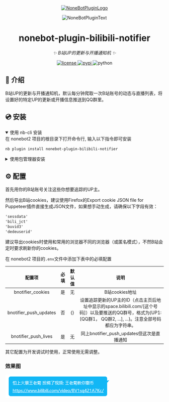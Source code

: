 <div align="center">
  <a href="https://v2.nonebot.dev/store"><img src="https://github.com/A-kirami/nonebot-plugin-bilibili-notifier/blob/resources/nbp_logo.png" width="180" height="180" alt="NoneBotPluginLogo"></a>
  <br>
  <p><img src="https://github.com/A-kirami/nonebot-plugin-bilibili-notifier/blob/resources/NoneBotPlugin.svg" width="240" alt="NoneBotPluginText"></p>
</div>

<div align="center">

# nonebot-plugin-bilibili-notifier

_✨ B站UP的更新与开播通知机 ✨_


<a href="./LICENSE">
    <img src="https://img.shields.io/github/license/owner/nonebot-plugin-bilibili-notifier.svg" alt="license">
</a>
<a href="https://pypi.python.org/pypi/nonebot-plugin-bilibili-notifier">
    <img src="https://img.shields.io/pypi/v/nonebot-plugin-bilibili-notifier.svg" alt="pypi">
</a>
<img src="https://img.shields.io/badge/python-3.8+-blue.svg" alt="python">

</div>

## 📖 介绍

B站UP的更新与开播通知机，默认每分钟爬取一次B站账号的动态与直播列表，将设置好的特定UP的更新或开播信息推送到QQ群里。

## 💿 安装

<details open>
<summary>使用 nb-cli 安装</summary>
在 nonebot2 项目的根目录下打开命令行, 输入以下指令即可安装

    nb plugin install nonebot-plugin-bilibili-notifier

</details>

<details>
<summary>使用包管理器安装</summary>
在 nonebot2 项目的插件目录下, 打开命令行, 根据你使用的包管理器, 输入相应的安装命令

<details>
<summary>pip</summary>

    pip install nonebot-plugin-bilibili-notifier
</details>
<details>
<summary>pdm</summary>

    pdm add nonebot-plugin-bilibili-notifier
</details>
<details>
<summary>poetry</summary>

    poetry add nonebot-plugin-bilibili-notifier
</details>
<details>
<summary>conda</summary>

    conda install nonebot-plugin-bilibili-notifier
</details>

打开 nonebot2 项目根目录下的 `pyproject.toml` 文件, 在 `[tool.nonebot]` 部分追加写入

    plugins = ["nonebot_plugin_bilibili_notifier"]

</details>

## ⚙️ 配置

首先用你的B站账号关注这些你想要追踪的UP主。

然后导出B站cookies，建议使用Firefox的Export cookie JSON file for Puppeteer插件直接生成JSON文件，如果想手动生成，请确保以下字段有效：
```
'sessdata'
'bili_jct'
'buvid3'
'dedeuserid'
```
建议导出cookies时使用和常用的浏览器不同的浏览器（或匿名模式），不然B站会定时要求刷新你的cookies。

在 nonebot2 项目的`.env`文件中添加下表中的必填配置

| 配置项 | 必填 | 默认值 | 说明 |
|:-----:|:----:|:----:|:----:|
| bnotifier_cookies | 是 | 无 | B站cookies地址 |
| bnotifier_push_updates | 否 | {} | 设置追踪更新的UP主的ID（点击主页后地址中显示的space.bilibili.com/\[这个号码\]）以及要推送的QQ群号，格式为{UP1: \[QQ群1， QQ群2, ...\], ...}。注意全部号码都应为字符串。|
| bnotifier_push_lives | 是 | 无 | 同上bnotifier_push_updates但这次是直播通知 |

其它配置为开发调试时使用，正常使用无需调整。

### 效果图
![Notifier Demo](notifier-demo.png)
